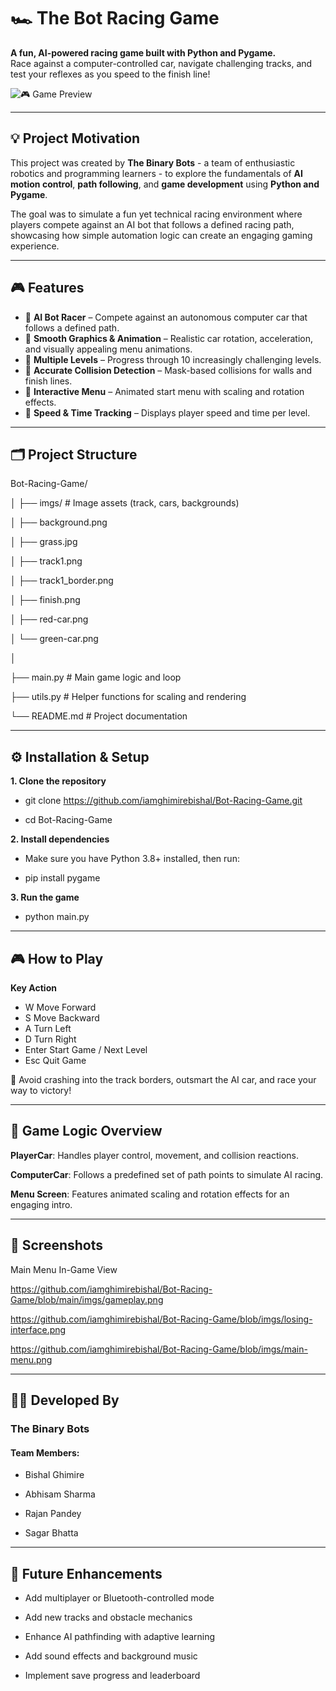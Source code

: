 # 🏎️ The Bot Racing Game

**A fun, AI-powered racing game built with Python and Pygame.**  
Race against a computer-controlled car, navigate challenging tracks, and test your reflexes as you speed to the finish line!  

![🎮 Game Preview](https://github.com/iamghimirebishal/Bot-Racing-Game/blob/main/imgs/bot%20racing.gif)  


---

## 💡 Project Motivation

This project was created by **The Binary Bots** - a team of enthusiastic robotics and programming learners - to explore the fundamentals of **AI motion control**, **path following**, and **game development** using **Python and Pygame**.  

The goal was to simulate a fun yet technical racing environment where players compete against an AI bot that follows a defined racing path, showcasing how simple automation logic can create an engaging gaming experience.

---

## 🎮 Features

- 🧠 **AI Bot Racer** – Compete against an autonomous computer car that follows a defined path.  
- 🎨 **Smooth Graphics & Animation** – Realistic car rotation, acceleration, and visually appealing menu animations.  
- 🚦 **Multiple Levels** – Progress through 10 increasingly challenging levels.  
- 🧩 **Accurate Collision Detection** – Mask-based collisions for walls and finish lines.  
- 🎵 **Interactive Menu** – Animated start menu with scaling and rotation effects.  
- 💨 **Speed & Time Tracking** – Displays player speed and time per level.  

---

## 🗂️ Project Structure

Bot-Racing-Game/

│ ├── imgs/ # Image assets (track, cars, backgrounds)

│ ├── background.png

│ ├── grass.jpg

│ ├── track1.png

│ ├── track1_border.png

│ ├── finish.png

│ ├── red-car.png

│ └── green-car.png

│

├── main.py # Main game logic and loop

├── utils.py # Helper functions for scaling and rendering

└── README.md # Project documentation

---

## ⚙️ Installation & Setup

**1. Clone the repository**

- git clone https://github.com/iamghimirebishal/Bot-Racing-Game.git

- cd Bot-Racing-Game

**2. Install dependencies**

- Make sure you have Python 3.8+ installed, then run:

- pip install pygame

**3. Run the game**

- python main.py

---

## 🎮 How to Play
**Key	Action**
- W	Move Forward
- S	Move Backward
- A	Turn Left
- D	Turn Right
- Enter	Start Game / Next Level
- Esc	Quit Game

🧭 Avoid crashing into the track borders, outsmart the AI car, and race your way to victory!

---

## 🧠 Game Logic Overview

**PlayerCar**: Handles player control, movement, and collision reactions.

**ComputerCar**: Follows a predefined set of path points to simulate AI racing.

**Menu Screen**: Features animated scaling and rotation effects for an engaging intro.

---

## 📸 Screenshots

Main Menu	In-Game View

https://github.com/iamghimirebishal/Bot-Racing-Game/blob/main/imgs/gameplay.png

https://github.com/iamghimirebishal/Bot-Racing-Game/blob/imgs/losing-interface.png

https://github.com/iamghimirebishal/Bot-Racing-Game/blob/imgs/main-menu.png

---

## 👨‍💻 Developed By
### The Binary Bots
#### Team Members:

- Bishal Ghimire

- Abhisam Sharma

- Rajan Pandey

- Sagar Bhatta

---

## 🏁 Future Enhancements

- Add multiplayer or Bluetooth-controlled mode

- Add new tracks and obstacle mechanics

- Enhance AI pathfinding with adaptive learning

- Add sound effects and background music

- Implement save progress and leaderboard
